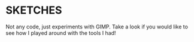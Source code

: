 # SKETCHES
Not any code, just experiments with GIMP. Take a look if you would like to see how I played around with the tools I had!

